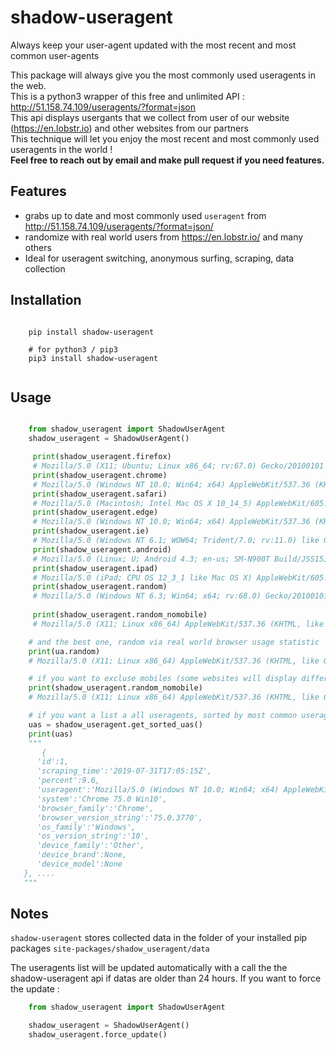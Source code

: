 shadow-useragent
==============

Always keep your user-agent updated with the most recent and most common user-agents

This package will always give you the most commonly used useragents in the web.  
This is a python3 wrapper of this free and unlimited API : <http://51.158.74.109/useragents/?format=json>  
This api displays usergants that we collect from user of our website (<https://en.lobstr.io>) and other websites from our partners  
This technique will let you  enjoy the most recent and most commonly used useragents in the world !  
**Feel free to reach out by email and make pull request if you need features.**


Features
------------

* grabs up to date and most commonly used ``useragent`` from <http://51.158.74.109/useragents/?format=json/>
* randomize with real world users from <https://en.lobstr.io/> and many others
* Ideal for useragent switching, anonymous surfing, scraping, data collection

Installation
------------

```shell

    pip install shadow-useragent
    
    # for python3 / pip3
    pip3 install shadow-useragent
    
```

Usage
-----
```python

    from shadow_useragent import ShadowUserAgent
    shadow_useragent = ShadowUserAgent()

     print(shadow_useragent.firefox)
     # Mozilla/5.0 (X11; Ubuntu; Linux x86_64; rv:67.0) Gecko/20100101 Firefox/67.0
     print(shadow_useragent.chrome)
     # Mozilla/5.0 (Windows NT 10.0; Win64; x64) AppleWebKit/537.36 (KHTML, like Gecko) Chrome/74.0.3729.169 Safari/537.36
     print(shadow_useragent.safari)
     # Mozilla/5.0 (Macintosh; Intel Mac OS X 10_14_5) AppleWebKit/605.1.15 (KHTML, like Gecko) Version/12.1.1 Safari/605.1.15
     print(shadow_useragent.edge)
     # Mozilla/5.0 (Windows NT 10.0; Win64; x64) AppleWebKit/537.36 (KHTML, like Gecko) Chrome/64.0.3282.140 Safari/537.36 Edge/17.17134
     print(shadow_useragent.ie)
     # Mozilla/5.0 (Windows NT 6.1; WOW64; Trident/7.0; rv:11.0) like Gecko
     print(shadow_useragent.android)
     # Mozilla/5.0 (Linux; U; Android 4.3; en-us; SM-N900T Build/JSS15J) AppleWebKit/534.30 (KHTML, like Gecko) Version/4.0 Mobile Safari/534.30
     print(shadow_useragent.ipad)
     # Mozilla/5.0 (iPad; CPU OS 12_3_1 like Mac OS X) AppleWebKit/605.1.15 (KHTML, like Gecko) Version/12.1.1 Mobile/15E148 Safari/604.1
     print(shadow_useragent.random)
     # Mozilla/5.0 (Windows NT 6.3; Win64; x64; rv:68.0) Gecko/20100101 Firefox/68.0
     
     print(shadow_useragent.random_nomobile)
     # Mozilla/5.0 (X11; Linux x86_64) AppleWebKit/537.36 (KHTML, like Gecko) Chrome/75.0.3770.90 Safari/537.36

    # and the best one, random via real world browser usage statistic
    print(ua.random)
    # Mozilla/5.0 (X11; Linux x86_64) AppleWebKit/537.36 (KHTML, like Gecko) Chrome/75.0.3770.90 Safari/537.36

    # if you want to excluse mobiles (some websites will display different pages)
    print(shadow_useragent.random_nomobile)
    # Mozilla/5.0 (X11; Linux x86_64) AppleWebKit/537.36 (KHTML, like Gecko) Chrome/75.0.3770.90 Safari/537.36

    # if you want a list a all useragents, sorted by most common useragent
    uas = shadow_useragent.get_sorted_uas()
    print(uas)
    """
       {
      'id':1,
      'scraping_time':'2019-07-31T17:05:15Z',
      'percent':9.6,
      'useragent':'Mozilla/5.0 (Windows NT 10.0; Win64; x64) AppleWebKit/537.36 (KHTML, like Gecko) Chrome/75.0.3770.100 Safari/537.36',
      'system':'Chrome 75.0 Win10',
      'browser_family':'Chrome',
      'browser_version_string':'75.0.3770',
      'os_family':'Windows',
      'os_version_string':'10',
      'device_family':'Other',
      'device_brand':None,
      'device_model':None
   }, ....
   """
```

Notes
-----


``shadow-useragent`` stores collected data in the folder of your installed pip packages ``site-packages/shadow_useragent/data``  

The useragents list will be updated automatically with a call the the shadow-useragent api if datas are older than 24 hours. 
If you want to force the update :

```python
    from shadow_useragent import ShadowUserAgent

    shadow_useragent = ShadowUserAgent()
    shadow_useragent.force_update()
```

